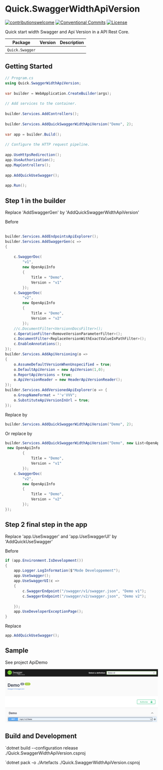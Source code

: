 # Quick.SwaggerWidthApiVersion

[![contributionswelcome](https://img.shields.io/badge/contributions-welcome-brightgreen.svg?style=flat)](https://github.com/PhilippeTOURNIE/Quick.Swagger)
[![Conventional Commits](https://img.shields.io/badge/Conventional%20Commits-1.0.0-yellow.svg)](https://conventionalcommits.org)
[![License](https://img.shields.io/badge/license-MIT-blue.svg)](https://github.com/PhilippeTOURNIE/Quick.Swagger/blob/main/LICENSE.md)

Quick start width Swagger  and Api Version in a API Rest Core.


Package                                | Version                                                                                                                                  | Description
---------------------------------------|------------------------------------------------------------------------------------------------------------------------------------------|--------------------------------------------------------------------------
`Quick.Swagger`         | 


## Getting Started

```csharp
// Program.cs
using Quick.SwaggerWidthApiVersion;

var builder = WebApplication.CreateBuilder(args);

// Add services to the container.

builder.Services.AddControllers();

builder.Services.AddQuickSwaggerWidthApiVersion("Demo", 2);

var app = builder.Build();

// Configure the HTTP request pipeline.

app.UseHttpsRedirection();
app.UseAuthorization();
app.MapControllers();

app.AddQuickUseSwagger();

app.Run();

```


## Step 1 in the builder 
Replace 'AddSwaggerGen' by 'AddQuickSwaggerWidthApiVersion'

Before 
```csharp

builder.Services.AddEndpointsApiExplorer();
builder.Services.AddSwaggerGen(c =>
{

    c.SwaggerDoc(
        "v1",
        new OpenApiInfo
        {
            Title = "Demo",
            Version = "v1"
        });
    c.SwaggerDoc(
        "v2",
        new OpenApiInfo
        {
            Title = "Demo",
            Version = "v2"
        });
    //c.DocumentFilter<VersionnDocsFilter>();
    c.OperationFilter<RemoveVersionParameterFilter>();
    c.DocumentFilter<ReplaceVersionWithExactValueInPathFilter>();
    c.EnableAnnotations();
});
builder.Services.AddApiVersioning(o => 
{
    o.AssumeDefaultVersionWhenUnspecified = true;
    o.DefaultApiVersion = new ApiVersion(1,0);
    o.ReportApiVersions = true;
    o.ApiVersionReader = new HeaderApiVersionReader();
});
builder.Services.AddVersionedApiExplorer(o => {
    o.GroupNameFormat = "'v'VVV";
    o.SubstituteApiVersionInUrl = true;
});
```

Replace by 

```csharp
builder.Services.AddQuickSwaggerWidthApiVersion("Demo", 2);
```

Or replace by 

```csharp
builder.Services.AddQuickSwaggerWidthApiVersion("Demo", new List<OpenApiInfo>(){
 new OpenApiInfo
        {
            Title = "Demo",
            Version = "v1"
        });
    c.SwaggerDoc(
        "v2",
        new OpenApiInfo
        {
            Title = "Demo",
            Version = "v2"
        });
});
```



## Step 2 final step in the app 

Replace 'app.UseSwagger' and 'app.UseSwaggerUI' by 'AddQuickUseSwagger'

Before

```csharp
if (app.Environment.IsDevelopment())
{
    app.Logger.LogInformation($"Mode Developpement");
    app.UseSwagger();
    app.UseSwaggerUI(c =>
    {
        c.SwaggerEndpoint("/swagger/v1/swagger.json", "Demo v1");
        c.SwaggerEndpoint("/swagger/v2/swagger.json", "Demo v2");

    });
    app.UseDeveloperExceptionPage();
}
```

Replace

```csharp
app.AddQuickUseSwagger();
```


## Sample

See project ApiDemo

![alt text](sample.png)


## Build and Development

`dotnet build --configuration release ./Quick.SwaggerWidthApiVersion.csproj

`dotnet pack -o ./Artefacts ./Quick.SwaggerWidthApiVersion.csproj

